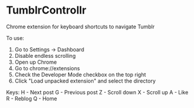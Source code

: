 TumblrControllr
===============

Chrome extension for keyboard shortcuts to navigate Tumblr

To use:
1. Go to Settings -> Dashboard
2. Disable endless scrolling
3. Open up Chrome
4. Go to chrome://extensions
5. Check the Developer Mode checkbox on the top right
6. Click "Load unpacked extension" and select the directory

Keys: 
H - Next post
G - Previous post
Z - Scroll down
X - Scroll up
A - Like
R - Reblog
Q - Home
